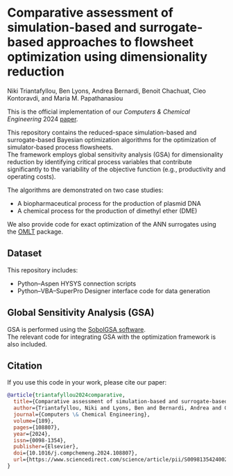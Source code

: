 # Comparative assessment of simulation-based and surrogate-based approaches to flowsheet optimization using dimensionality reduction 

Niki Triantafyllou, Ben Lyons, Andrea Bernardi, Benoit Chachuat, Cleo Kontoravdi, and Maria M. Papathanasiou

This is the official implementation of our *Computers & Chemical Engineering* 2024 [paper](https://www.sciencedirect.com/science/article/pii/S0098135424002254).

This repository contains the reduced-space simulation-based and surrogate-based Bayesian optimization algorithms for the optimization of simulator-based process flowsheets.  
The framework employs global sensitivity analysis (GSA) for dimensionality reduction by identifying critical process variables that contribute significantly to the variability of the objective function (e.g., productivity and operating costs).  

The algorithms are demonstrated on two case studies:
- A biopharmaceutical process for the production of plasmid DNA  
- A chemical process for the production of dimethyl ether (DME)

We also provide code for exact optimization of the ANN surrogates using the [OMLT](https://github.com/cog-imperial/OMLT) package.

## Dataset

This repository includes:
- Python–Aspen HYSYS connection scripts
- Python–VBA–SuperPro Designer interface code for data generation

## Global Sensitivity Analysis (GSA)

GSA is performed using the [SobolGSA software](https://www.imperial.ac.uk/process-systems-engineering/research/free-software/sobolgsa-software/).  
The relevant code for integrating GSA with the optimization framework is also included.

## Citation
If you use this code in your work, please cite our paper:

```bibtex
@article{triantafyllou2024comparative,
  title={Comparative assessment of simulation-based and surrogate-based approaches to flowsheet optimization using dimensionality reduction},
  author={Triantafyllou, Niki and Lyons, Ben and Bernardi, Andrea and Chachuat, Benoit and Kontoravdi, Cleo and Papathanasiou, Maria M.},
  journal={Computers \& Chemical Engineering},
  volume={189},
  pages={108807},
  year={2024},
  issn={0098-1354},
  publisher={Elsevier},
  doi={10.1016/j.compchemeng.2024.108807},
  url={https://www.sciencedirect.com/science/article/pii/S0098135424002254}
}

